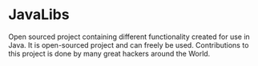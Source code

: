 # JavaLibs

Open sourced project containing different functionality created for use in Java.
It is open-sourced project and can freely be used.
Contributions to this project is done by many great hackers around the World.
